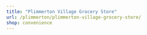 ```yaml
---
title: "Plimmerton Village Grocery Store"
url: /plimmerton/plimmerton-village-grocery-store/
shop: convenience
---
```

